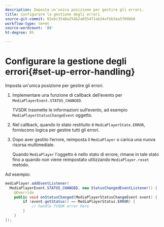 ```yaml
---
description: Imposta un'unica posizione per gestire gli errori.
title: Configurare la gestione degli errori
source-git-commit: 02ebc3548a254b2a6554f1ab34afbb3ea5f09bb8
workflow-type: tm+mt
source-wordcount: '88'
ht-degree: 0%

---
```


# Configurare la gestione degli errori{#set-up-error-handling}

Imposta un&#39;unica posizione per gestire gli errori.

1. Implementare una funzione di callback dell’evento per `MediaPlayerEvent.STATUS_CHANGED`.

   TVSDK trasmette le informazioni sull’evento, ad esempio `MediaPlayerStatusChangeEvent` oggetto.
1. Nel callback, quando lo stato restituito è `MediaPlayerState.ERROR`, forniscono logica per gestire tutti gli errori.
1. Dopo aver gestito l’errore, reimposta il `MediaPlayer` o carica una nuova risorsa multimediale.

   Quando `MediaPlayer` l&#39;oggetto è nello stato di errore, rimane in tale stato fino a quando non viene reimpostato utilizzando `MediaPlayer.reset` metodo.

<!--<a id="example_49FF225E92EA494AA06B2E5F26101F4C"></a>-->

Ad esempio:

```java
mediaPlayer.addEventListener( 
  MediaPlayerEvent.STATUS_CHANGED, new StatusChangedEventListener() { 
    @Override 
    public void onStatusChanged(MediaPlayerStatusChangeEvent event) { 
        if (event.getStatus() == MediaPlayerStatus.ERROR) { 
            // handle TVSDK error here 
        } 
    } 
});
```

